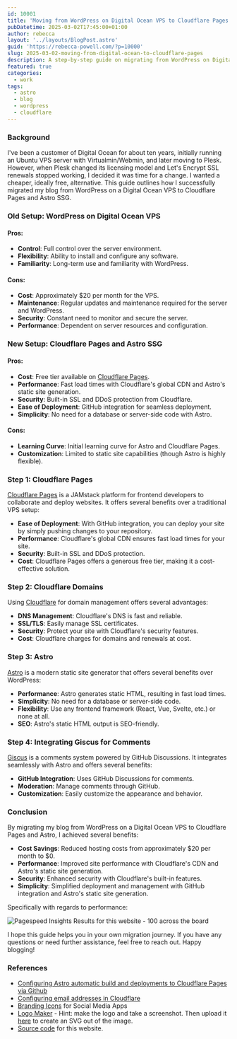 ```yaml
---
id: 10001
title: 'Moving from WordPress on Digital Ocean VPS to Cloudflare Pages and Astro SSG'
pubDatetime: 2025-03-02T17:45:00+01:00
author: rebecca
layout: '../layouts/BlogPost.astro'
guid: 'https://rebecca-powell.com/?p=10000'
slug: 2025-03-02-moving-from-digital-ocean-to-cloudflare-pages
description: A step-by-step guide on migrating from WordPress on Digital Ocean VPS to Cloudflare Pages and Astro SSG, including integrating Giscus comments and other benefits.
featured: true
categories:
  - work
tags:
  - astro
  - blog
  - wordpress
  - cloudflare
---
```


### Background

I've been a customer of Digital Ocean for about ten years, initially running an Ubuntu VPS server with Virtualmin/Webmin, and later moving to Plesk. However, when Plesk changed its licensing model and Let's Encrypt SSL renewals stopped working, I decided it was time for a change. I wanted a cheaper, ideally free, alternative. This guide outlines how I successfully migrated my blog from WordPress on a Digital Ocean VPS to Cloudflare Pages and Astro SSG.

### Old Setup: WordPress on Digital Ocean VPS

#### Pros:
- **Control**: Full control over the server environment.
- **Flexibility**: Ability to install and configure any software.
- **Familiarity**: Long-term use and familiarity with WordPress.

#### Cons:
- **Cost**: Approximately $20 per month for the VPS.
- **Maintenance**: Regular updates and maintenance required for the server and WordPress.
- **Security**: Constant need to monitor and secure the server.
- **Performance**: Dependent on server resources and configuration.

### New Setup: Cloudflare Pages and Astro SSG

#### Pros:
- **Cost**: Free tier available on [Cloudflare Pages](https://pages.cloudflare.com/).
- **Performance**: Fast load times with Cloudflare's global CDN and Astro's static site generation.
- **Security**: Built-in SSL and DDoS protection from Cloudflare.
- **Ease of Deployment**: GitHub integration for seamless deployment.
- **Simplicity**: No need for a database or server-side code with Astro.

#### Cons:
- **Learning Curve**: Initial learning curve for Astro and Cloudflare Pages.
- **Customization**: Limited to static site capabilities (though Astro is highly flexible).

### Step 1: Cloudflare Pages

[Cloudflare Pages](https://pages.cloudflare.com/) is a JAMstack platform for frontend developers to collaborate and deploy websites. It offers several benefits over a traditional VPS setup:

- **Ease of Deployment**: With GitHub integration, you can deploy your site by simply pushing changes to your repository.
- **Performance**: Cloudflare's global CDN ensures fast load times for your site.
- **Security**: Built-in SSL and DDoS protection.
- **Cost**: Cloudflare Pages offers a generous free tier, making it a cost-effective solution.

### Step 2: Cloudflare Domains

Using [Cloudflare](https://www.cloudflare.com/) for domain management offers several advantages:

- **DNS Management**: Cloudflare's DNS is fast and reliable.
- **SSL/TLS**: Easily manage SSL certificates.
- **Security**: Protect your site with Cloudflare's security features.
- **Cost**: Cloudflare charges for domains and renewals at cost.

### Step 3: Astro

[Astro](https://astro.build/) is a modern static site generator that offers several benefits over WordPress:

- **Performance**: Astro generates static HTML, resulting in fast load times.
- **Simplicity**: No need for a database or server-side code.
- **Flexibility**: Use any frontend framework (React, Vue, Svelte, etc.) or none at all.
- **SEO**: Astro's static HTML output is SEO-friendly.

### Step 4: Integrating Giscus for Comments

[Giscus](https://giscus.app/) is a comments system powered by GitHub Discussions. It integrates seamlessly with Astro and offers several benefits:

- **GitHub Integration**: Uses GitHub Discussions for comments.
- **Moderation**: Manage comments through GitHub.
- **Customization**: Easily customize the appearance and behavior.

### Conclusion

By migrating my blog from WordPress on a Digital Ocean VPS to Cloudflare Pages and Astro, I achieved several benefits:

- **Cost Savings**: Reduced hosting costs from approximately $20 per month to $0.
- **Performance**: Improved site performance with Cloudflare's CDN and Astro's static site generation.
- **Security**: Enhanced security with Cloudflare's built-in features.
- **Simplicity**: Simplified deployment and management with GitHub integration and Astro's static site generation.

Specifically with regards to performance:

![Pagespeed Insights Results for this website - 100 across the board](/assets/posts/pagespeed-insights-results.png)

I hope this guide helps you in your own migration journey. If you have any questions or need further assistance, feel free to reach out. Happy blogging!

### References
- [Configuring Astro automatic build and deployments to Cloudflare Pages via Github](https://docs.astro.build/en/guides/deploy/cloudflare/)
- [Configuring email addresses in Cloudflare](https://developers.cloudflare.com/email-routing/setup/email-routing-addresses/)
- [Branding Icons](https://tabler.io/icons/icon/brand-mastodon) for Social Media Apps
- [Logo Maker](https://looka.com/) - Hint: make the logo and take a screenshot. Then upload it [here](https://studio.creativefabrica.com/vectorizer/) to create an SVG out of the image.
- [Source code](https://github.com/rebeccapowell/astrocloud) for this website.

